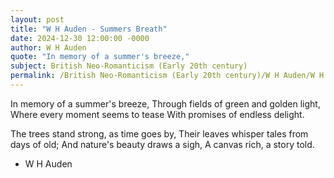 ```yaml
---
layout: post
title: "W H Auden - Summers Breath"
date: 2024-12-30 12:00:00 -0000
author: W H Auden
quote: "In memory of a summer's breeze,"
subject: British Neo-Romanticism (Early 20th century)
permalink: /British Neo-Romanticism (Early 20th century)/W H Auden/W H Auden - Summers Breath
---
```


In memory of a summer's breeze,
Through fields of green and golden light,
Where every moment seems to tease
With promises of endless delight.

The trees stand strong, as time goes by,
Their leaves whisper tales from days of old;
And nature's beauty draws a sigh,
A canvas rich, a story told.


- W H Auden
